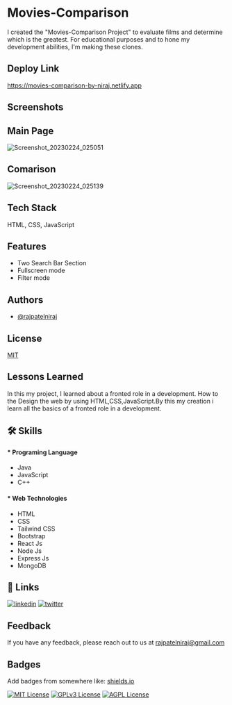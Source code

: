
# Movies-Comparison

I created the "Movies-Comparison Project" to evaluate films and determine which is the greatest.
For educational purposes and to hone my development abilities, I'm making these clones.


## Deploy Link
https://movies-comparison-by-niraj.netlify.app


## Screenshots

## Main Page
![Screenshot_20230224_025051](https://user-images.githubusercontent.com/108226943/221143426-54a40426-1839-4f2a-96d0-fd3ade158b68.png)

## Comarison
![Screenshot_20230224_025139](https://user-images.githubusercontent.com/108226943/221143515-b905fe6d-7004-430a-8610-a311c69e0663.png)



## Tech Stack

HTML, CSS, JavaScript



## Features

- Two Search Bar Section
- Fullscreen mode
- Filter mode

## Authors

- [@rajpatelniraj](https://www.github.com/rajpatelniraj)


## License

[MIT](https://choosealicense.com/licenses/mit/)


## Lessons Learned

In this my project, I learned about a fronted role in a development. How to the Design the web by using HTML,CSS,JavaScript.By this my creation i learn all the basics of a fronted role in a development.

## 🛠 Skills
#### * Programing Language 
- Java
- JavaScript
- C++

#### * Web Technologies
- HTML
- CSS
- Tailwind CSS
- Bootstrap
- React Js
- Node Js
- Express Js
- MongoDB
## 🔗 Links

[![linkedin](https://img.shields.io/badge/linkedin-0A66C2?style=for-the-badge&logo=linkedin&logoColor=white)](https://www.linkedin.com/in/nirajkumarpatel/)
[![twitter](https://img.shields.io/badge/twitter-1DA1F2?style=for-the-badge&logo=twitter&logoColor=white)](https://twitter.com/RajPatelNiraj2)


## Feedback

If you have any feedback, please reach out to us at rajpatelniraj@gmail.com


## Badges

Add badges from somewhere like: [shields.io](https://shields.io/)

[![MIT License](https://img.shields.io/badge/License-MIT-green.svg)](https://choosealicense.com/licenses/mit/)
[![GPLv3 License](https://img.shields.io/badge/License-GPL%20v3-yellow.svg)](https://opensource.org/licenses/)
[![AGPL License](https://img.shields.io/badge/license-AGPL-blue.svg)](http://www.gnu.org/licenses/agpl-3.0)

